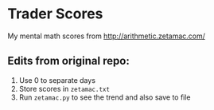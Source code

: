# Trader Scores

My mental math scores from http://arithmetic.zetamac.com/

## Edits from original repo:

1. Use 0 to separate days
2. Store scores in `zetamac.txt`
3. Run `zetamac.py` to see the trend and also save to file
